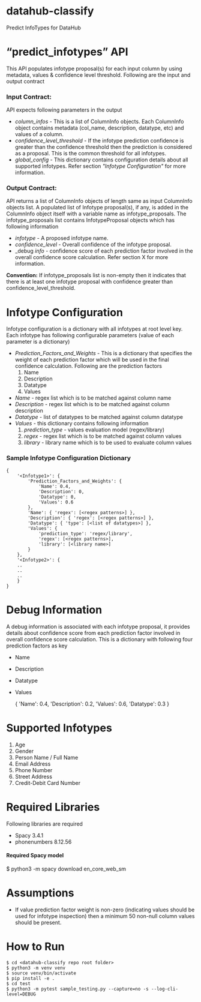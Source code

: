 # datahub-classify
Predict InfoTypes for DataHub
# “predict_infotypes” API
This API populates infotype proposal(s) for each input column by using metadata, values & confidence level threshold. Following are the input and output contract
### Input Contract:
API expects following parameters in the output
- _column_infos_ - This is a list of ColumnInfo objects. Each ColumnInfo object contains metadata (col_name, description, datatype, etc) and values of a column. 
- _confidence_level_threshold_ - If the infotype prediction confidence is greater than the confidence threshold then the prediction is considered as a proposal. This is the common threshold for all infotypes.
- _global_config_ - This dictionary contains configuration details about all supported infotypes. Refer section _"Infotype Configuration"_ for more information.
### Output Contract:
API returns a list of ColumnInfo objects of length same as input ColumnInfo objects list. A populated list of Infotype proposal(s), if any, is added in the ColumnInfo object itself with a variable name as infotype_proposals. The infotype_proposals list contains InfotypeProposal objects which has following information
- _infotype_ - A proposed infotype name.
- _confidence_level_ - Overall confidence of the infotype proposal. 
- _debug _info_ - confidence score of each prediction factor involved in the overall confidence score calculation. Refer section X for more information.

**Convention:**
If infotype_proposals list is non-empty then it indicates that there is at least one infotype proposal with confidence greater than confidence_level_threshold.
# Infotype Configuration
Infotype configuration is a dictionary with all infotypes at root level key. Each infotype has following configurable parameters (value of each parameter is a dictionary)
- _Prediction_Factors_and_Weights_ - This is a dictionary that specifies the weight of each prediction factor which will be used in the final confidence calculation. Following are the prediction factors
  1. Name 
  2. Description 
  3. Datatype 
  4. Values
- _Name_ - regex list which is to be matched against column name
- _Description_ - regex list which is to be matched against column description
- _Datatype_ - list of datatypes to be matched against column datatype
- _Values_ - this dictionary contains following information
  1. _prediction_type_ - values evaluation model (regex/library)
  2. _regex_ - regex list which is to be matched against column values
  3. _library_ - library name which is to be used to evaluate column values

### Sample Infotype Configuration Dictionary
    {
        '<Infotype1>': {
            'Prediction_Factors_and_Weights': {
                'Name': 0.4,
                'Description': 0,
                'Datatype': 0,
                'Values': 0.6
            },
            'Name': { 'regex': [<regex patterns>] },
            'Description': { 'regex': [<regex patterns>] },
            'Datatype': { 'type': [<list of datatypes>] },
            'Values': {
                'prediction_type': 'regex/library',
                'regex': [<regex patterns>],
                'library': [<library name>]
            }
        },
        '<Infotype2>': {
        ..
        ..
        ..
        }
    }
# Debug Information
A debug information is associated with each infotype proposal, it provides details about confidence score from each prediction factor involved in overall confidence score calculation. This is a dictionary with following four prediction factors as key
- Name 
- Description 
- Datatype 
- Values 

  {
      'Name': 0.4, 
      'Description': 0.2, 
      'Values': 0.6, 
      'Datatype': 0.3
  }
# Supported Infotypes
1. Age 
2. Gender 
3. Person Name / Full Name 
4. Email Address 
5. Phone Number 
6. Street Address 
7. Credit-Debit Card Number 
# Required Libraries
Following libraries are required
- Spacy 3.4.1 
- phonenumbers 8.12.56
#### Required Spacy model
$ python3 -m spacy download en_core_web_sm
# Assumptions
- If value prediction factor weight is non-zero (indicating values should be used for infotype inspection) then a minimum 50 non-null column values should be present.
# How to Run
    $ cd <datahub-classify repo root folder>
    $ python3 -m venv venv
    $ source venv/bin/activate
    $ pip install -e .
    $ cd test
    $ python3 -m pytest sample_testing.py --capture=no -s --log-cli-level=DEBUG
